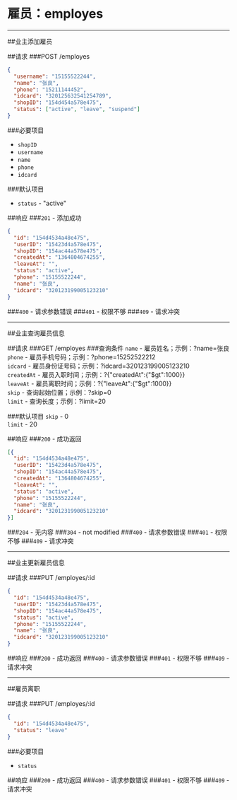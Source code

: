 # 雇员：employes
***
##业主添加雇员

##请求
###POST /employes

```json
{
  "username": "15155522244",
  "name": "张良",
  "phone": "15211144452",
  "idcard": "320125632541254789",
  "shopID": "154d454a578e475",
  "status": ["active", "leave", "suspend"]
}
```
###必要项目
* `shopID`  
* `username`  
* `name`  
* `phone`  
* `idcard`  

###默认项目
* `status` - "active"


##响应
###`201` - 添加成功
```json
{
  "id": "154d4534a48e475",
  "userID": "15423d4a578e475",
  "shopID": "154ac44a578e475",
  "createdAt": "1364804674255",
  "leaveAt": "",
  "status": "active",
  "phone": "15155522244",
  "name": "张良",
  "idcard": "320123199005123210"
}
```
###`400` - 请求参数错误
###`401` - 权限不够
###`409` - 请求冲突
***


##业主查询雇员信息

##请求
###GET /employes
###查询条件
`name` - 雇员姓名；示例：?name=张良  
`phone` - 雇员手机号码；示例：?phone=15252522212  
`idcard` - 雇员身份证号码；示例：?idcard=320123199005123210  
`createdAt` - 雇员入职时间；示例：?{"createdAt":{"$gt":1000}}  
`leaveAt` - 雇员离职时间；示例：?{"leaveAt":{"$gt":1000}}  
`skip` - 查询起始位置；示例：?skip=0  
`limit` - 查询长度；示例：?limit=20  

###默认项目
`skip` - 0  
`limit` - 20  


##响应
###`200` - 成功返回
```json
[{
  "id": "154d4534a48e475",
  "userID": "15423d4a578e475",
  "shopID": "154ac44a578e475",
  "createdAt": "1364804674255",
  "leaveAt": "",
  "status": "active",
  "phone": "15155522244",
  "name": "张良",
  "idcard": "320123199005123210"
}]
```
###`204` - 无内容
###`304` - not modified
###`400` - 请求参数错误
###`401` - 权限不够
###`409` - 请求冲突
***


##业主更新雇员信息

##请求
###PUT /employes/:id

```json
{
  "id": "154d4534a48e475",
  "userID": "15423d4a578e475",
  "shopID": "154ac44a578e475",
  "status": "active",
  "phone": "15155522244",
  "name": "张良",
  "idcard": "320123199005123210"
}
```


##响应
###`200` - 成功返回
###`400` - 请求参数错误
###`401` - 权限不够
###`409` - 请求冲突
***


##雇员离职

##请求
###PUT /employes/:id

```json
{
  "id": "154d4534a48e475",
  "status": "leave"
}
```
###必要项目
* `status`  


##响应
###`200` - 成功返回
###`400` - 请求参数错误
###`401` - 权限不够
###`409` - 请求冲突
